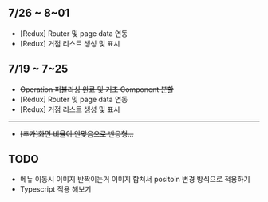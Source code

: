 ## 7/26 ~ 8~01
* [Redux] Router 및 page data 연동
* [Redux] 거점 리스트 생성 및 표시

## 7/19 ~ 7~25
* ~~Operation 퍼블리싱 완료 및 기초 Component 분할~~
* [Redux] Router 및 page data 연동
* [Redux] 거점 리스트 생성 및 표시
-------------------------------------------
* ~~[추가]화면 비율이 안맞음으로 반응형...~~

## TODO
* 메뉴 이동시 이미지 반짝이는거 이미지 합쳐서 positoin 변경 방식으로 적용하기
* Typescript 적용 해보기
